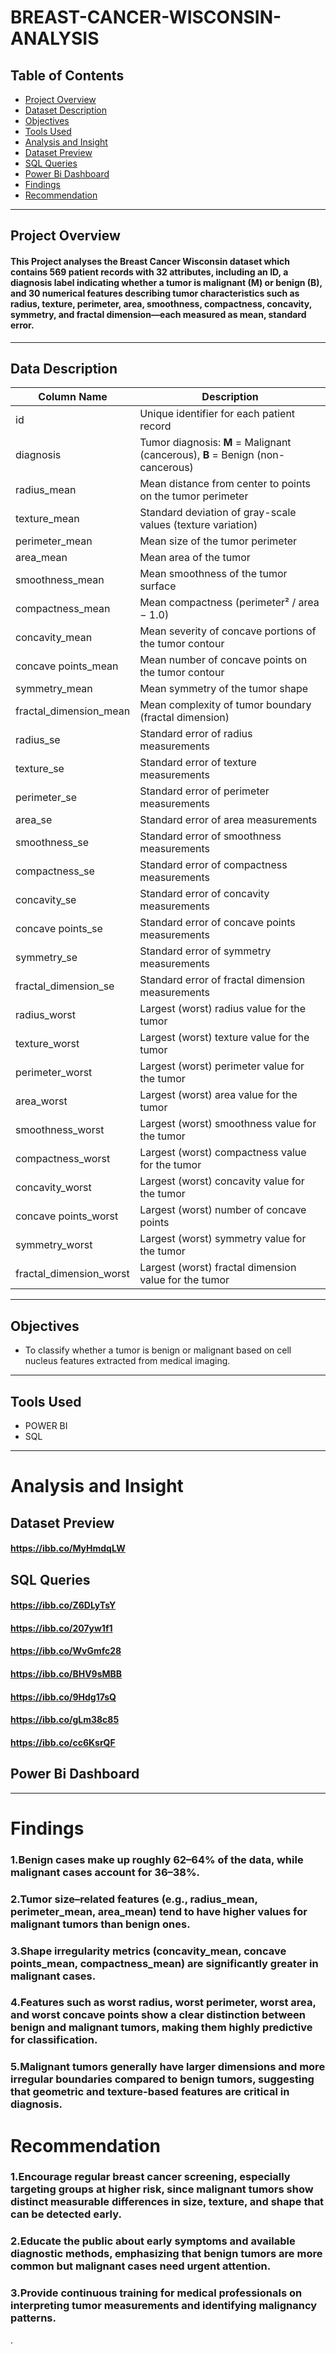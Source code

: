 # BREAST-CANCER-WISCONSIN-ANALYSIS
## Table of Contents
+ [Project Overview](#Project-Overview)
+ [Dataset Description](#Dataset-Description)
+ [Objectives](#Objectives)
+ [Tools Used](#Tools-Used)
+ [Analysis and Insight](#Analysis-and-Insight)
+ [Dataset Preview](#Dataset-Preview)
+ [SQL Queries](#sql-queries)
+ [Power Bi Dashboard](#Power-Bi-Dashboard)
+ [Findings](#Findings)
+ [Recommendation](#Recommendation)
---
## Project Overview
#### This Project analyses the Breast Cancer Wisconsin dataset which contains 569 patient records with 32 attributes, including an ID, a diagnosis label indicating whether a tumor is malignant (M) or benign (B), and 30 numerical features describing tumor characteristics such as radius, texture, perimeter, area, smoothness, compactness, concavity, symmetry, and fractal dimension—each measured as mean, standard error.
---

## Data Description
| Column Name               | Description                                                                |
| ----------------------------- | ------------------------------------------------------------------------------ |
| id                        | Unique identifier for each patient record                                      |
| diagnosis                 | Tumor diagnosis: **M** = Malignant (cancerous), **B** = Benign (non-cancerous) |
| radius\_mean              | Mean distance from center to points on the tumor perimeter                     |
| texture\_mean             | Standard deviation of gray-scale values (texture variation)                    |
| perimeter\_mean           | Mean size of the tumor perimeter                                               |
| area\_mean                | Mean area of the tumor                                                         |
| smoothness\_mean          | Mean smoothness of the tumor surface                                           |
| compactness\_mean         | Mean compactness (perimeter² / area − 1.0)                                     |
| concavity\_mean           | Mean severity of concave portions of the tumor contour                         |
| concave points\_mean      | Mean number of concave points on the tumor contour                             |
| symmetry\_mean            | Mean symmetry of the tumor shape                                               |
| fractal\_dimension\_mean  | Mean complexity of tumor boundary (fractal dimension)                          |
| radius\_se                | Standard error of radius measurements                                          |
| texture\_se               | Standard error of texture measurements                                         |
| perimeter\_se             | Standard error of perimeter measurements                                       |
| area\_se                  | Standard error of area measurements                                            |
| smoothness\_se           | Standard error of smoothness measurements                                      |
| compactness\_se           | Standard error of compactness measurements                                     |
| concavity\_se             | Standard error of concavity measurements                                       |
| concave points\_se        | Standard error of concave points measurements                                  |
| symmetry\_se              | Standard error of symmetry measurements                                        |
| fractal\_dimension\_se    | Standard error of fractal dimension measurements                               |
| radius\_worst             | Largest (worst) radius value for the tumor                                     |
| texture\_worst            | Largest (worst) texture value for the tumor                                    |
| perimeter\_worst          | Largest (worst) perimeter value for the tumor                                  |
| area\_worst               | Largest (worst) area value for the tumor                                       |
| smoothness\_worst         | Largest (worst) smoothness value for the tumor                                 |
| compactness\_worst        | Largest (worst) compactness value for the tumor                                |
| concavity\_worst          | Largest (worst) concavity value for the tumor                                  |
| concave points\_worst     | Largest (worst) number of concave points                                       |
| symmetry\_worst           | Largest (worst) symmetry value for the tumor                                   |
| fractal\_dimension\_worst | Largest (worst) fractal dimension value for the tumor                          |


---
## Objectives
+ To classify whether a tumor is benign or malignant based on cell nucleus features extracted from medical imaging.
---
## Tools Used
+ POWER BI
+ SQL
---
# Analysis and Insight 
## Dataset Preview
#### https://ibb.co/MyHmdqLW

##  SQL Queries
#### https://ibb.co/Z6DLyTsY
#### https://ibb.co/207yw1f1
#### https://ibb.co/WvGmfc28
#### https://ibb.co/BHV9sMBB
#### https://ibb.co/9Hdg17sQ
#### https://ibb.co/gLm38c85
#### https://ibb.co/cc6KsrQF


##  Power Bi Dashboard

---
# Findings
### 1.Benign cases make up roughly 62–64% of the data, while malignant cases account for 36–38%.
### 2.Tumor size–related features (e.g., radius_mean, perimeter_mean, area_mean) tend to have higher values for malignant tumors than benign ones.
### 3.Shape irregularity metrics (concavity_mean, concave points_mean, compactness_mean) are significantly greater in malignant cases.
### 4.Features such as worst radius, worst perimeter, worst area, and worst concave points show a clear distinction between benign and malignant tumors, making them highly predictive for classification.
### 5.Malignant tumors generally have larger dimensions and more irregular boundaries compared to benign tumors, suggesting that geometric and texture-based features are critical in diagnosis.

# Recommendation
### 1.Encourage regular breast cancer screening, especially targeting groups at higher risk, since malignant tumors show distinct measurable differences in size, texture, and shape that can be detected early.

### 2.Educate the public about early symptoms and available diagnostic methods, emphasizing that benign tumors are more common but malignant cases need urgent attention.
### 3.Provide continuous training for medical professionals on interpreting tumor measurements and identifying malignancy patterns.











.














